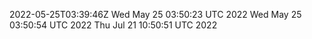 2022-05-25T03:39:46Z
Wed May 25 03:50:23 UTC 2022
Wed May 25 03:50:54 UTC 2022
Thu Jul 21 10:50:51 UTC 2022
